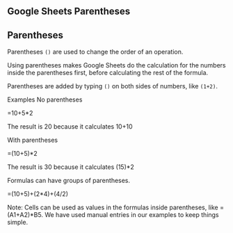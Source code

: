 Google Sheets Parentheses
---
Parentheses
---


Parentheses `()` are used to change the order of an operation.

Using parentheses makes Google Sheets do the calculation for the numbers inside the parentheses first, before calculating the rest of the formula.

Parentheses are added by typing `()` on both sides of numbers, like `(1+2)`.



Examples
No parentheses

=10+5*2

The result is 20 because it calculates 10+10

With parentheses

=(10+5)*2

The result is 30 because it calculates (15)*2

Formulas can have groups of parentheses.

=(10+5)+(2*4)+(4/2)

Note: Cells can be used as values in the formulas inside parentheses, like =(A1+A2)*B5. We have used manual entries in our examples to keep things simple.
